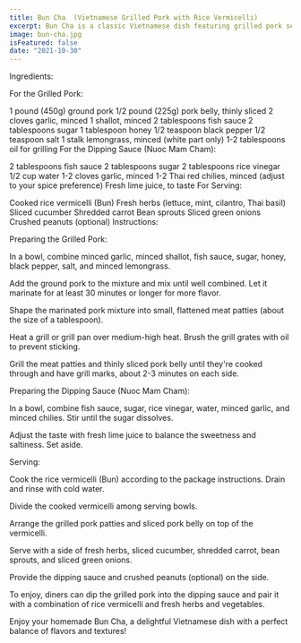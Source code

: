 ```yaml
---
title: Bun Cha  (Vietnamese Grilled Pork with Rice Vermicelli)
excerpt: Bun Cha is a classic Vietnamese dish featuring grilled pork served with rice vermicelli and a medley of fresh herbs and dipping sauce. It's a delicious and light option for a satisfying meal. Here's a recipe for making Bun Cha at home
image: bun-cha.jpg
isFeatured: false
date: "2021-10-30"
---
```


Ingredients:

For the Grilled Pork:

1 pound (450g) ground pork
1/2 pound (225g) pork belly, thinly sliced
2 cloves garlic, minced
1 shallot, minced
2 tablespoons fish sauce
2 tablespoons sugar
1 tablespoon honey
1/2 teaspoon black pepper
1/2 teaspoon salt
1 stalk lemongrass, minced (white part only)
1-2 tablespoons oil for grilling
For the Dipping Sauce (Nuoc Mam Cham):

2 tablespoons fish sauce
2 tablespoons sugar
2 tablespoons rice vinegar
1/2 cup water
1-2 cloves garlic, minced
1-2 Thai red chilies, minced (adjust to your spice preference)
Fresh lime juice, to taste
For Serving:

Cooked rice vermicelli (Bun)
Fresh herbs (lettuce, mint, cilantro, Thai basil)
Sliced cucumber
Shredded carrot
Bean sprouts
Sliced green onions
Crushed peanuts (optional)
Instructions:

Preparing the Grilled Pork:

In a bowl, combine minced garlic, minced shallot, fish sauce, sugar, honey, black pepper, salt, and minced lemongrass.

Add the ground pork to the mixture and mix until well combined. Let it marinate for at least 30 minutes or longer for more flavor.

Shape the marinated pork mixture into small, flattened meat patties (about the size of a tablespoon).

Heat a grill or grill pan over medium-high heat. Brush the grill grates with oil to prevent sticking.

Grill the meat patties and thinly sliced pork belly until they're cooked through and have grill marks, about 2-3 minutes on each side.

Preparing the Dipping Sauce (Nuoc Mam Cham):

In a bowl, combine fish sauce, sugar, rice vinegar, water, minced garlic, and minced chilies. Stir until the sugar dissolves.

Adjust the taste with fresh lime juice to balance the sweetness and saltiness. Set aside.

Serving:

Cook the rice vermicelli (Bun) according to the package instructions. Drain and rinse with cold water.

Divide the cooked vermicelli among serving bowls.

Arrange the grilled pork patties and sliced pork belly on top of the vermicelli.

Serve with a side of fresh herbs, sliced cucumber, shredded carrot, bean sprouts, and sliced green onions.

Provide the dipping sauce and crushed peanuts (optional) on the side.

To enjoy, diners can dip the grilled pork into the dipping sauce and pair it with a combination of rice vermicelli and fresh herbs and vegetables.

Enjoy your homemade Bun Cha, a delightful Vietnamese dish with a perfect balance of flavors and textures!
